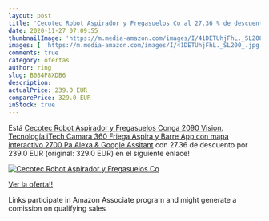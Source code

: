 ```yaml
---
layout: post
title: 'Cecotec Robot Aspirador y Fregasuelos Co al 27.36 % de descuento'
date: 2020-11-27 07:09:55
thumbnailImage: 'https://m.media-amazon.com/images/I/41DETUhjFhL._SL200_.jpg'
images: [ 'https://m.media-amazon.com/images/I/41DETUhjFhL._SL200_.jpg' ]
comments: true
category: ofertas
author: ring
slug: B084P8XDB6
description:
actualPrice: 239.0 EUR
comparePrice: 329.0 EUR
inStock: true
---
```


Está [Cecotec Robot Aspirador y Fregasuelos Conga 2090 Vision. Tecnología iTech Camara 360  Friega Aspira  y Barre  App con mapa interactivo  2700 Pa  Alexa & Google Assitant](https://www.amazon.es/dp/B084P8XDB6/?tag=tolees-21) con 27.36 de descuento por 239.0 EUR (original: 329.0 EUR) en el siguiente enlace!

[![Cecotec Robot Aspirador y Fregasuelos Co](https://m.media-amazon.com/images/I/41DETUhjFhL._SL200_.jpg)](https://www.amazon.es/dp/B084P8XDB6/?tag=tolees-21)

[Ver la oferta!!](https://www.amazon.es/dp/B084P8XDB6/?tag=tolees-21)

Links participate in Amazon Associate program and might generate a comission on qualifying sales


